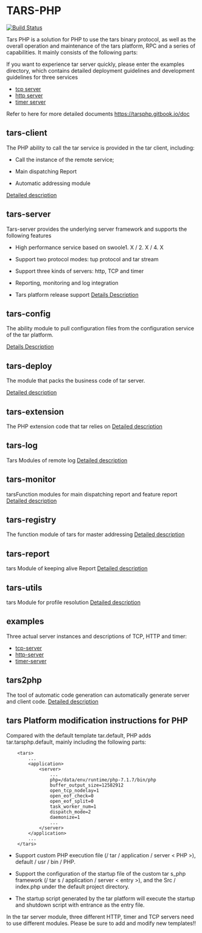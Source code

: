 # TARS-PHP 

[![Build Status](https://travis-ci.org/TarsPHP/TarsPHP.svg?branch=master)](https://travis-ci.org/TarsPHP/TarsPHP)

Tars PHP is a solution for PHP to use the tars binary protocol, as well as the overall operation and maintenance of the tars platform, RPC and a series of capabilities. It mainly consists of the following parts:

If you want to experience tar server quickly, please enter the examples directory, which contains detailed deployment guidelines and development guidelines for three services
* [tcp server](https://github.com/TarsPHP/TarsPHP/blob/master/examples/tars-tcp-server/README.md)
* [http server](https://github.com/TarsPHP/TarsPHP/blob/master/examples/tars-http-server/README.md)
* [timer server ](https://github.com/TarsPHP/TarsPHP/blob/master/examples/tars-timer-server/README.md)

Refer to here for more detailed documents https://tarsphp.gitbook.io/doc

## tars-client

The PHP ability to call the tar service is provided in the tar client, including:



* Call the instance of the remote service;

* Main dispatching Report

* Automatic addressing module

[Detailed description](https://github.com/TarsPHP/tars-client/blob/master/README.md)

## tars-server
Tars-server provides the underlying server framework and supports the following features



* High performance service based on swoole1. X / 2. X / 4. X

* Support two protocol modes: tup protocol and tar stream

* Support three kinds of servers: http, TCP and timer

* Reporting, monitoring and log integration

* Tars platform release support
[Details Description](https://github.com/TarsPHP/tars-server/blob/master/README.md)

## tars-config 

The ability module to pull configuration files from the configuration service of the tar platform.

[Details Description](https://github.com/TarsPHP/tars-config/blob/master/README.md)

## tars-deploy 

The module that packs the business code of tar server.

[Detailed description](https://github.com/TarsPHP/tars-deploy/blob/master/README.md)

## tars-extension

The PHP extension code that tar relies on
[Detailed description](https://github.com/TarsPHP/tars-extension/blob/master/README.md)
 
## tars-log

Tars Modules of remote log
[Detailed description](https://github.com/TarsPHP/tars-log/blob/master/README.md)
 
## tars-monitor

tarsFunction modules for main dispatching report and feature report
[Detailed description](https://github.com/TarsPHP/tars-monitor/blob/master/README.md)
 
## tars-registry
 
The function module of tars for master addressing
[Detailed description](https://github.com/TarsPHP/tars-registry/blob/master/README.md)
 
## tars-report
 
tars Module of keeping alive Report
[Detailed description](https://github.com/TarsPHP/tars-report/blob/master/README.md)

## tars-utils
 
tars Module for profile resolution
[Detailed description](https://github.com/TarsPHP/tars-utils/blob/master/README.md)

## examples
Three actual server instances and descriptions of TCP, HTTP and timer:
* [tcp-server](https://github.com/TarsPHP/TarsPHP/tree/master/examples/tars-tcp-server)
* [http-server](https://github.com/TarsPHP/TarsPHP/tree/master/examples/tars-http-server)
* [timer-server](https://github.com/TarsPHP/TarsPHP/tree/master/examples/tars-timer-server) 

## tars2php 

The tool of automatic code generation can automatically generate server and client code.
[Detailed description](https://github.com/TarsPHP/tars2php/blob/master/README.md)
 
## tars Platform modification instructions for PHP

Compared with the default template tar.default, PHP adds tar.tarsphp.default, mainly including the following parts:

```
    <tars>
        ...
        <application>
            <server>
                ...
                php=/data/env/runtime/php-7.1.7/bin/php
                buffer_output_size=12582912
                open_tcp_nodelay=1
                open_eof_check=0
                open_eof_split=0
                task_worker_num=1
                dispatch_mode=2
                daemonize=1
                ...
            </server>
        </application>
        ...
    </tars>
```
* Support custom PHP execution file (/ tar / application / server < PHP >), default / usr / bin / PHP.

* Support the configuration of the startup file of the custom tar s_php framework (/ tar s / application / server < entry >), and the Src / index.php under the default project directory.

* The startup script generated by the tar platform will execute the startup and shutdown script with entrance as the entry file.

In the tar server module, three different HTTP, timer and TCP servers need to use different modules. Please be sure to add and modify new templates!!

    